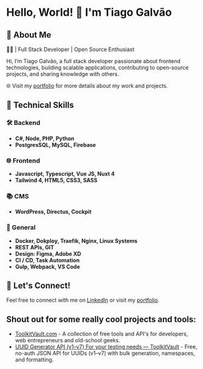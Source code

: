 # Hello, World! 👋 I'm Tiago Galvão

## 🚀 About Me
👨‍💻 | Full Stack Developer | Open Source Enthusiast

Hi, I’m Tiago Galvão, a full stack developer passionate about frontend technologies, building scalable applications, contributing to open-source projects, and sharing knowledge with others. 

🌐 Visit my [portfolio](https://tiagogalvao.com/portfolio/utm_source=github-readme) for more details about my work and projects.

## 🚀 Technical Skills

### 🛠 Backend 
- **C#, Node, PHP, Python**
- **PostgresSQL, MySQL, Firebase**

### 🌐 Frontend 
- **Javascript, Typescript, Vue JS, Nuxt 4**
- **Tailwind 4, HTML5, CSS3, SASS**

### 📚 CMS 
- **WordPress, Directus, Cockpit**

### 🌟 General
- **Docker, Dokploy, Traefik, Nginx, Linux Systems**
- **REST APIs, GIT**
- **Design: Figma, Adobe XD**
- **CI / CD, Task Automation**
- **Gulp, Webpack, VS Code**

## 🤝 Let's Connect!

Feel free to connect with me on [LinkedIn](https://www.linkedin.com/in/tiagogalvao1/) or visit my [portfolio](https://tiagogalvao.com/portfolio?utm_source=github-readme).

## Shout out for some really cool projects and tools:
- [ToolkitVault.com](https://toolkitvault.com?utm_source=github-readme) - A collection of free tools and API's for developers, web entrepreneurs and old-school geeks.
- [UUID Generator API (v1–v7) For your testing needs — ToolkitVault](https://toolkitvault.com/uuid-generator/uuid-api-docs?utm_source=github-readme) - Free, no-auth JSON API for UUIDs (v1–v7) with bulk generation, namespaces, and formatting.
